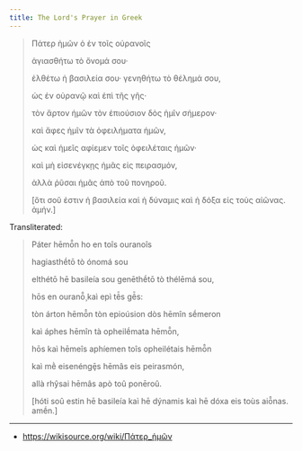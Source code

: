 ```yaml
---
title: The Lord's Prayer in Greek
---
```


> Πάτερ ἡμῶν ὁ ἐν τοῖς οὐρανοῖς
>
> ἁγιασθήτω τὸ ὄνομά σου·
> 
> ἐλθέτω ἡ βασιλεία σου· γενηθήτω τὸ θέλημά σου,
>
> ὡς ἐν οὐρανῷ καὶ ἐπὶ τῆς γῆς·
> 
> τὸν ἄρτον ἡμῶν τὸν ἐπιούσιον δὸς ἡμῖν σήμερον·
> 
> καὶ ἄφες ἡμῖν τὰ ὀφειλήματα ἡμῶν,
>
> ὡς καὶ ἡμεῖς αφίεμεν τοῖς ὀφειλέταις ἡμῶν·
> 
> καὶ μὴ εἰσενέγκῃς ἡμᾶς εἰς πειρασμόν,
>
> ἀλλὰ ῥῦσαι ἡμᾶς ἀπὸ τοῦ πονηροῦ.
> 
> [ὅτι σοῦ ἐστιν ἡ βασιλεία καὶ ἡ δύναμις καὶ ἡ δόξα εἰς τοὺς αἰῶνας. ἀμήν.]

Transliterated:

> Páter hēmō̂n ho en toîs ouranoîs
>
> hagiasthḗtō tò ónomá sou
>
> elthétō hē basileía sou genēthḗtō tò thélēmá sou,
>
> hōs en ouranō̧̂ kaì epì tê̄s gê̄s:
>
> tòn árton hēmō̂n tòn epioúsion dòs hēmîn sḗmeron
>
> kaì áphes hēmîn tà opheilḗmata hēmō̂n,
>
> hōs kaì hēmeîs aphíemen toîs opheilétais hēmō̂n
>
> kaì mḕ eisenéngȩ̄s hēmâs eis peirasmón,
>
> allà rhŷsai hēmâs apò toû ponēroû.
>
> [hóti soû estin hē basileía kaì hē dýnamis kaì hē dóxa eis toùs aiō̂nas. amḗn.]

---

- <https://wikisource.org/wiki/Πάτερ_ἡμῶν>
